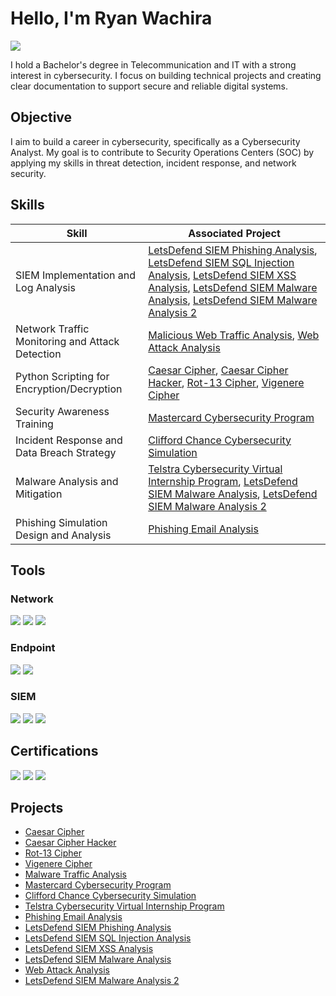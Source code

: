 # Hello, I'm Ryan Wachira
<a href="https://www.linkedin.com/in/ryan-wachira-28a856251/"><img src="https://img.shields.io/badge/-LinkedIn-0072b1?&style=for-the-badge&logo=linkedin&logoColor=white" /></a>

I hold a Bachelor's degree in Telecommunication and IT with a strong interest in cybersecurity. I focus on building technical projects and creating clear documentation to support secure and reliable digital systems.


## Objective
I aim to build a career in cybersecurity, specifically as a Cybersecurity Analyst. My goal is to contribute to Security Operations Centers (SOC) by applying my skills in threat detection, incident response, and network security.

## Skills

| Skill                                         | Associated Project         |
|-----------------------------------------------|----------------------------|
| SIEM Implementation and Log Analysis          | [LetsDefend SIEM Phishing Analysis](https://github.com/Ryan-Wachira/letsdefend-siem-soc140-event82), [LetsDefend SIEM SQL Injection Analysis](https://github.com/Ryan-Wachira/SIEM-SQL-Injection-Incident), [LetsDefend SIEM XSS Analysis](https://github.com/Ryan-Wachira/LetsDefend-SOC-XSS-Detection),  [LetsDefend SIEM Malware Analysis](https://github.com/Ryan-Wachira/LetsDefend-SIEM-SOC104-EventID36), [LetsDefend SIEM Malware Analysis 2](https://github.com/Ryan-Wachira/LetsDefend-SIEM-SOC145-EventID92)  |
| Network Traffic Monitoring and Attack Detection | [Malicious Web Traffic Analysis](https://github.com/Ryan-Wachira/Malicious-Web-Traffic-Analysis), [Web Attack Analysis](https://github.com/Ryan-Wachira/LetsDefend-Web-Attack-Investigation) |
| Python Scripting for Encryption/Decryption    | [Caesar Cipher](https://github.com/Ryan-Wachira/caesar-cipher), [Caesar Cipher Hacker](https://github.com/Ryan-Wachira/caesar-cipher-hacker), [Rot-13 Cipher](https://github.com/Ryan-Wachira/rot13-cipher), [Vigenere Cipher](https://github.com/Ryan-Wachira/Vigenere_Cipher)|
| Security Awareness Training                   | [Mastercard Cybersecurity Program](https://github.com/Ryan-Wachira/MasterCard-Cybersecurity-Virtual-Internship)|
| Incident Response and Data Breach Strategy    | [Clifford Chance Cybersecurity Simulation](https://github.com/Ryan-Wachira/Clifford-Chance-Cybersecurity-Virtual-Internship)|
| Malware Analysis and Mitigation               | [Telstra Cybersecurity Virtual Internship Program](https://github.com/Ryan-Wachira/Telstra-Cybersecurity-Virtual-Internship), [LetsDefend SIEM Malware Analysis](https://github.com/Ryan-Wachira/LetsDefend-SIEM-SOC104-EventID36), [LetsDefend SIEM Malware Analysis 2](https://github.com/Ryan-Wachira/LetsDefend-SIEM-SOC145-EventID92) |
| Phishing Simulation Design and Analysis       | [Phishing Email Analysis](https://github.com/Ryan-Wachira/Phishing-Email-Analysis)|


## Tools

### Network
<div>
    <img src="https://img.shields.io/badge/-Wireshark-1679A7?&style=for-the-badge&logo=Wireshark&logoColor=white" />
    <img src="https://img.shields.io/badge/-Suricata-EF3B2D?&style=for-the-badge&logo=Suricata&logoColor=white" />
    <img src="https://img.shields.io/badge/-Zeek-777BB4?&style=for-the-badge&logo=Zeek&logoColor=white" />
</div>

### Endpoint
<div>
    <img src="https://img.shields.io/badge/-Microsoft_Defender_for_Endpoint-00A4EF?&style=for-the-badge&logo=Microsoft&logoColor=white" />
    <img src="https://img.shields.io/badge/-Velociraptor-4B275F?&style=for-the-badge&logo=Velociraptor&logoColor=white" />
</div>

### SIEM
<div>
    <img src="https://img.shields.io/badge/-Splunk-000000?&style=for-the-badge&logo=Splunk&logoColor=white" />
    <img src="https://img.shields.io/badge/-Elastic-005571?&style=for-the-badge&logo=Elastic&logoColor=white" />
    <img src="https://img.shields.io/badge/-Microsoft_Sentinel-0078D4?&style=for-the-badge&logo=Microsoft&logoColor=white" />
</div>

## Certifications
<div>
<img src="https://img.shields.io/badge/-Security%2B-FF0000?&style=for-the-badge&logo=CompTIA&logoColor=white" />
<img src="https://img.shields.io/badge/-Networking_Basics-1BA0D7?&style=for-the-badge&logo=Cisco&logoColor=white" />
<img src="https://img.shields.io/badge/-Crowdsec_Cyberthreat_Intelligence-001D57?&style=for-the-badge&logo=Crowdsec&logoColor=white" />

</div>

## Projects
- [Caesar Cipher](https://github.com/Ryan-Wachira/caesar-cipher)
- [Caesar Cipher Hacker](https://github.com/Ryan-Wachira/caesar-cipher-hacker)
- [Rot-13 Cipher](https://github.com/Ryan-Wachira/rot13-cipher)
- [Vigenere Cipher](https://github.com/Ryan-Wachira/Vigenere_Cipher)
- [Malware Traffic Analysis](https://github.com/Ryan-Wachira/Malicious-Web-Traffic-Analysis)
- [Mastercard Cybersecurity Program](https://github.com/Ryan-Wachira/MasterCard-Cybersecurity-Virtual-Internship)
- [Clifford Chance Cybersecurity Simulation](https://github.com/Ryan-Wachira/Clifford-Chance-Cybersecurity-Virtual-Internship)
- [Telstra Cybersecurity Virtual Internship Program](https://github.com/Ryan-Wachira/Telstra-Cybersecurity-Virtual-Internship)
- [Phishing Email Analysis](https://github.com/Ryan-Wachira/Phishing-Email-Analysis)
- [LetsDefend SIEM Phishing Analysis](https://github.com/Ryan-Wachira/letsdefend-siem-soc140-event82)
- [LetsDefend SIEM SQL Injection Analysis](https://github.com/Ryan-Wachira/SIEM-SQL-Injection-Incident)
- [LetsDefend SIEM XSS Analysis](https://github.com/Ryan-Wachira/LetsDefend-SOC-XSS-Detection)
- [LetsDefend SIEM Malware Analysis](https://github.com/Ryan-Wachira/LetsDefend-SIEM-SOC104-EventID36)
- [Web Attack Analysis](https://github.com/Ryan-Wachira/LetsDefend-Web-Attack-Investigation)
- [LetsDefend SIEM Malware Analysis 2](https://github.com/Ryan-Wachira/LetsDefend-SIEM-SOC145-EventID92)
